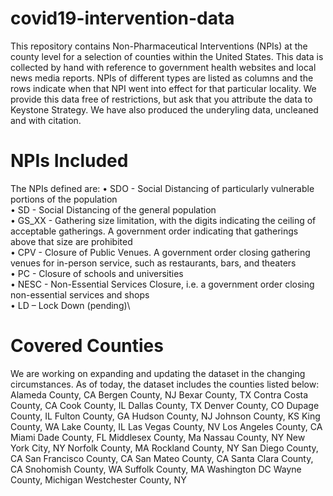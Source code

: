 # covid19-intervention-data
This repository contains Non-Pharmaceutical Interventions (NPIs) at the county level for a selection of counties within the United States. This data is collected by hand with reference to government health websites and local news media reports. NPIs of different types are listed as columns and the rows indicate when that NPI went into effect for that particular locality. We provide this data free of restrictions, but ask that you attribute the data to Keystone Strategy. We have also produced the underyling data, uncleaned and with citation.

# NPIs Included
The NPIs defined are:
•	SDO - Social Distancing of particularly vulnerable portions of the population\
•	SD - Social Distancing of the general population\
•	GS_XX - Gathering size limitation, with the digits indicating the ceiling of acceptable gatherings. A government order indicating that gatherings above that size are prohibited\
•	CPV - Closure of Public Venues. A government order closing gathering venues for in-person service, such as restaurants, bars, and theaters\
•	PC - Closure of schools and universities\
•	NESC - Non-Essential Services Closure, i.e. a government order closing non-essential services and shops\
•	LD – Lock Down (pending)\



# Covered Counties
We are working on expanding and updating the dataset in the changing circumstances. As of today, the dataset includes the counties listed below: 
Alameda County, CA
Bergen County, NJ
Bexar County, TX
Contra Costa County, CA
Cook County, IL
Dallas County, TX
Denver County, CO
Dupage County, IL
Fulton County, GA
Hudson County, NJ
Johnson County, KS
King County, WA
Lake County, IL
Las Vegas County, NV
Los Angeles County, CA
Miami Dade County, FL
Middlesex County, Ma
Nassau County, NY
New York City, NY
Norfolk County, MA
Rockland County, NY
San Diego County, CA
San Francisco County, CA
San Mateo County, CA
Santa Clara County, CA
Snohomish County, WA
Suffolk County, MA
Washington DC
Wayne County, Michigan
Westchester County, NY

